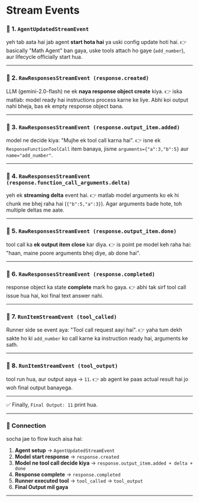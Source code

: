 # Stream Events

### 🔹 1. `AgentUpdatedStreamEvent`

yeh tab aata hai jab agent **start hota hai** ya uski config update hoti hai.
👉 basically "Math Agent" ban gaya, uske tools attach ho gaye (`add_number`), aur lifecycle officially start hua.

---

### 🔹 2. `RawResponsesStreamEvent (response.created)`

LLM (gemini-2.0-flash) ne ek **naya response object create** kiya.
👉 iska matlab: model ready hai instructions process karne ke liye. Abhi koi output nahi bheja, bas ek empty response object bana.

---

### 🔹 3. `RawResponsesStreamEvent (response.output_item.added)`

model ne decide kiya: "Mujhe ek tool call karna hai".
👉 isne ek `ResponseFunctionToolCall` item banaya, jisme `arguments={"a":3,"b":5}` aur `name="add_number"`.

---

### 🔹 4. `RawResponsesStreamEvent (response.function_call_arguments.delta)`

yeh ek **streaming delta** event hai.
👉 matlab model arguments ko ek hi chunk me bhej raha hai (`{"b":5,"a":3}`).
Agar arguments bade hote, toh multiple deltas me aate.

---

### 🔹 5. `RawResponsesStreamEvent (response.output_item.done)`

tool call ka **ek output item close** kar diya.
👉 is point pe model keh raha hai: "haan, maine poore arguments bhej diye, ab done hai".

---

### 🔹 6. `RawResponsesStreamEvent (response.completed)`

response object ka state **complete** mark ho gaya.
👉 abhi tak sirf tool call issue hua hai, koi final text answer nahi.

---

### 🔹 7. `RunItemStreamEvent (tool_called)`

Runner side se event aya: "Tool call request aayi hai".
👉 yaha tum dekh sakte ho ki `add_number` ko call karne ka instruction ready hai, arguments ke sath.

---

### 🔹 8. `RunItemStreamEvent (tool_output)`

tool run hua, aur output aaya → `11`.
👉 ab agent ke paas actual result hai jo woh final output banayega.

---

✅ Finally, `Final Output: 11` print hua.

---

### 🔗 Connection

socha jae to flow kuch aisa hai:

1. **Agent setup** → `AgentUpdatedStreamEvent`
2. **Model start response** → `response.created`
3. **Model ne tool call decide kiya** → `response.output_item.added + delta + done`
4. **Response complete** → `response.completed`
5. **Runner executed tool** → `tool_called` → `tool_output`
6. **Final Output mil gaya**

---
